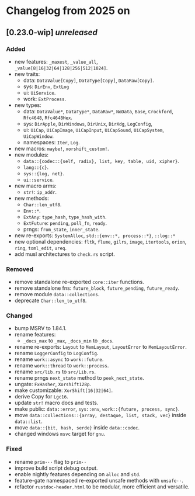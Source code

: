 # Changelog from 2025 on

## [0.23.0-wip] *unreleased*

### Added
- new features: `_maxest`, `_value_all`, `_value[8|16|32|64|128|256|512|1024]`.
- new traits:
  - data: `DataValue[Copy]`, `DataType[Copy]`, `DataRaw[Copy]`.
  - sys: `DirEnv`, `ExtLog`
  - ui: `UiService`.
  - work: `ExtProcess`.
- new types:
  - data: `DataValue*`, `DataType*`, `DataRaw*`, `NoData`, `Base`, `Crockford`, `Rfc4648`, `Rfc4648Hex`.
  - sys: `DirApple`, `DirWindows`, `DirUnix`, `DirXdg`, `LogConfig`,
  - ui: `UiCap`, `UiCapImage`, `UiCapInput`, `UiCapSound`, `UiCapSystem`, `UiCapWindow`.
  - namespaces: `Iter`, `Log`.
- new macros: `maybe!`, `xorshift_custom!`.
- new modules:
  - `data::{codec::{self, radix}, list, key, table, uid, xipher}`.
  - `lang::{c}`.
  - `sys::{log, net}`.
  - `ui::service`.
- new macro arms:
  - `str!`: `ip_addr`.
- new methods:
  - `Char::len_utf8`.
  - `Env::*`.
  - `ExtAny`: `type_hash`, `type_hash_with`.
  - `ExtFuture`: `pending`, `poll_fn`, `ready`.
  - prngs: `from_state`, `inner_state`.
- new re-exports: `SystemAlloc`, `std::{env::*, process::*}`, `::log::*`
- new optional dependencies: `fltk`, `flume`, `gilrs`, `image`, `itertools`, `orion`, `ring`, `toml_edit`, `ureq`.
- add musl architectures to `check.rs` script.

### Removed
- remove standalone re-exported `core::iter` functions.
- remove standalone fns: `future_block`, `future_pending`, `future_ready`.
- remove module `data::collections`.
- deprecate `Char::len_to_utf8`.

### Changed
- bump MSRV to 1.84.1.
- rename features:
  - `_docs_max` to `_max`, `_docs_min` to `_docs`.
- rename re-exports: `Layout` to `MemLayout`, `LayoutError` to `MemLayoutError`.
- rename `LoggerConfig` to `LogConfig`.
- rename `work::async` to `work::future`.
- rename `work::thread` to `work::process`.
- rename `src/lib.rs` to `src/Lib.rs`.
- rename prngs `next_state` method to `peek_next_state`.
- ungate: `FxHasher`, `Xorshift128p`.
- make customizable: `XorShift[16|32|64]`.
- derive Copy for `Lgc16`.
- update `str!` macro docs and tests.
- make public: `data::error`, `sys::env`, `work::{future, process, sync}`.
- move `data::collections::{array, destaque, list, stack, vec}` inside `data::list`.
- move `data::{bit, hash, serde}` inside `data::codec`.
- changed windows `msvc` target for `gnu`.

### Fixed
- rename `prim···` flag to `prim··`
- improve build script debug output.
- enable nightly features depending on `alloc` and `std`.
- feature-gate namespaced re-exported unsafe methods with `unsafe··`.
- refactor `rustdoc-header.html` to be modular, more efficient and versatile.

[unreleased]: https://github.com/andamira/devela/compare/v0.23.0-wip...HEAD

